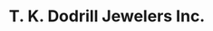 ---
title: "T. K. Dodrill Jewelers Inc."
url: /huntington/t-k-dodrill-jewelers-inc/
shop: Schmuck
---